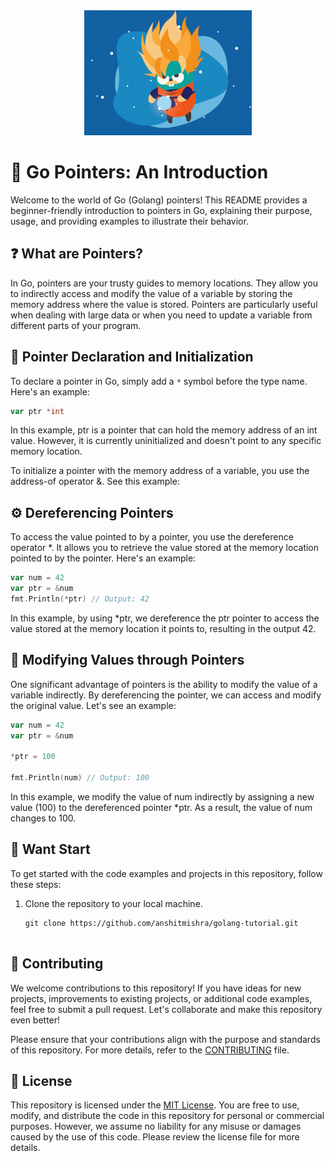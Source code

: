 <div align="center">
  <img src="/images/pointer/one.gif" alt="Go Pointers Icon"  height="200">
</div>

# 📌 Go Pointers: An Introduction

Welcome to the world of Go (Golang) pointers! This README provides a beginner-friendly introduction to pointers in Go, explaining their purpose, usage, and providing examples to illustrate their behavior.

## ❓ What are Pointers?

In Go, pointers are your trusty guides to memory locations. They allow you to indirectly access and modify the value of a variable by storing the memory address where the value is stored. Pointers are particularly useful when dealing with large data or when you need to update a variable from different parts of your program.

## 📍 Pointer Declaration and Initialization

To declare a pointer in Go, simply add a `*` symbol before the type name. Here's an example:

```go
var ptr *int
```
In this example, ptr is a pointer that can hold the memory address of an int value. However, it is currently uninitialized and doesn't point to any specific memory location.

To initialize a pointer with the memory address of a variable, you use the address-of operator &. See this example:

## ⚙️ Dereferencing Pointers
To access the value pointed to by a pointer, you use the dereference operator *. It allows you to retrieve the value stored at the memory location pointed to by the pointer. Here's an example:

```go
var num = 42
var ptr = &num
fmt.Println(*ptr) // Output: 42

```

In this example, by using *ptr, we dereference the ptr pointer to access the value stored at the memory location it points to, resulting in the output 42.

## 🔄 Modifying Values through Pointers
One significant advantage of pointers is the ability to modify the value of a variable indirectly. By dereferencing the pointer, we can access and modify the original value. Let's see an example:

```go
var num = 42
var ptr = &num

*ptr = 100

fmt.Println(num) // Output: 100

```

In this example, we modify the value of num indirectly by assigning a new value (100) to the dereferenced pointer *ptr. As a result, the value of num changes to 100.


## 🚀 Want Start

To get started with the code examples and projects in this repository, follow these steps:

1. Clone the repository to your local machine.
   ```shell
   git clone https://github.com/anshitmishra/golang-tutorial.git


## 🤝 Contributing

We welcome contributions to this repository! If you have ideas for new projects, improvements to existing projects, or additional code examples, feel free to submit a pull request. Let's collaborate and make this repository even better!

Please ensure that your contributions align with the purpose and standards of this repository. For more details, refer to the [CONTRIBUTING](CONTRIBUTING.md) file.

## 📄 License

This repository is licensed under the [MIT License](LICENSE). You are free to use, modify, and distribute the code in this repository for personal or commercial purposes. However, we assume no liability for any misuse or damages caused by the use of this code. Please review the license file for more details.
